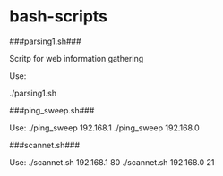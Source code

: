 # bash-scripts

###parsing1.sh###

Scritp for web information gathering

Use: 

./parsing1.sh


###ping_sweep.sh###

Use: 
./ping_sweep 192.168.1
./ping_sweep 192.168.0


###scannet.sh###

Use: 
./scannet.sh 192.168.1 80
./scannet.sh 192.168.0 21
